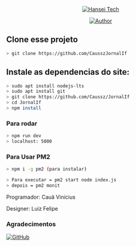 <p align="center">
<a href="#"><img title="Hansei Tech" src="https://img.shields.io/badge/TRabalho trimestral DevWeb-green?colorA=%23ff0000&colorB=%23017e40&style=for-the-badge"></a>
</p>
<p align="center">
<a href="https://github.com/admcauss-alt"><img title="Author" src="https://img.shields.io/badge/Author-Cauã e Luiz-red.svg?style=for-the-badge&logo=github"></a>
</p>

## Clone esse projeto

```bash
> git clone https://github.com/CausszJornalIf
```

## Instale as dependencias do site:

```bash
> sudo apt install nodejs-lts
> sudo apt install git
> git clone https://github.com/Caussz/JornalIf
> cd JornalIf
> npm install 
```

### Para rodar
```bash
> npm run dev
> localhost: 5000
```
### Para Usar PM2
```bash
> npm i -g pm2 (para instalar)

> Para executar = pm2 start node index.js
> depois = pm2 monit
```
<p> Programador: Cauã Vinicius</p>
<p> Designer: Luiz Felipe </p>

### Agradecimentos

<a href="https://github.com/LuizNuneso6 "><img alt="GitHub" src="https://img.shields.io/badge/LuizNunes06%20-%23121011.svg?&style=for-the-badge&logo=github&logoColor=white"/></a>


